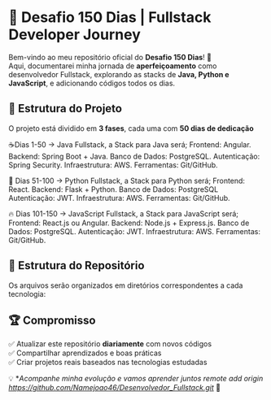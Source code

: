  # 🚀 Desafio 150 Dias | Fullstack Developer Journey

Bem-vindo ao meu repositório oficial do **Desafio 150 Dias**! 🎯  
Aqui, documentarei minha jornada de **aperfeiçoamento** como desenvolvedor Fullstack, explorando as stacks de **Java, Python e JavaScript**, e adicionando códigos todos os dias.

## 📅 Estrutura do Projeto
O projeto está dividido em **3 fases**, cada uma com **50 dias de dedicação**                                            

☕Dias 1-50 → Java Fullstack, a Stack para Java será;
Frontend: Angular.
Backend: Spring Boot + Java.
Banco de Dados: PostgreSQL.
Autenticação: Spring Security.
Infraestrutura: AWS.
Ferramentas: Git/GitHub.

🐍 Dias 51-100 → Python Fullstack, a Stack para Python será;
Frontend: React.
Backend: Flask + Python.
Banco de Dados: PostgreSQL
Autenticação: JWT.
Infraestrutura: AWS.
Ferramentas: Git/GitHub.

🔥  Dias 101-150 → JavaScript Fullstack, a Stack para JavaScript será;
Frontend: React.js ou Angular.
Backend: Node.js + Express.js.
Banco de Dados: PostgreSQL.
Autenticação: JWT.
Infraestrutura: AWS.
Ferramentas: Git/GitHub.

## 📂 Estrutura do Repositório
Os arquivos serão organizados em diretórios correspondentes a cada tecnologia:

## 🏆 Compromisso
✅ Atualizar este repositório **diariamente** com novos códigos  
✅ Compartilhar aprendizados e boas práticas  
✅ Criar projetos reais baseados nas tecnologias estudadas  

💡 **Acompanhe minha evolução e vamos aprender juntos remote add origin https://github.com/Namejoao46/Desenvolvedor_Fullstack.git* 🚀  

